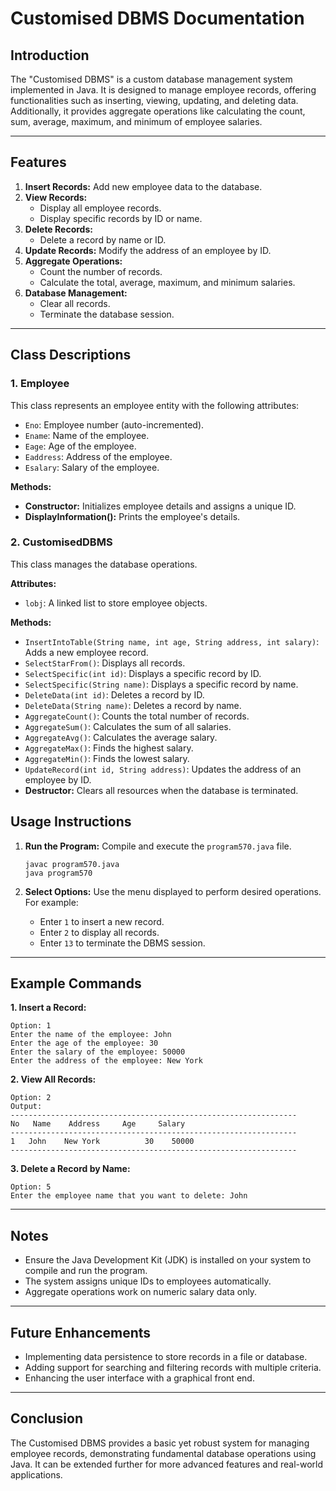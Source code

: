 # Customised DBMS Documentation

## Introduction
The "Customised DBMS" is a custom database management system implemented in Java. It is designed to manage employee records, offering functionalities such as inserting, viewing, updating, and deleting data. Additionally, it provides aggregate operations like calculating the count, sum, average, maximum, and minimum of employee salaries.

---

## Features
1. **Insert Records:** Add new employee data to the database.
2. **View Records:**
   - Display all employee records.
   - Display specific records by ID or name.
3. **Delete Records:**
   - Delete a record by name or ID.
4. **Update Records:** Modify the address of an employee by ID.
5. **Aggregate Operations:**
   - Count the number of records.
   - Calculate the total, average, maximum, and minimum salaries.
6. **Database Management:**
   - Clear all records.
   - Terminate the database session.

---

## Class Descriptions
### 1. **Employee**
This class represents an employee entity with the following attributes:
- `Eno`: Employee number (auto-incremented).
- `Ename`: Name of the employee.
- `Eage`: Age of the employee.
- `Eaddress`: Address of the employee.
- `Esalary`: Salary of the employee.

**Methods:**
- **Constructor:** Initializes employee details and assigns a unique ID.
- **DisplayInformation():** Prints the employee's details.

### 2. **CustomisedDBMS**
This class manages the database operations.

**Attributes:**
- `lobj`: A linked list to store employee objects.

**Methods:**
- `InsertIntoTable(String name, int age, String address, int salary)`: Adds a new employee record.
- `SelectStarFrom()`: Displays all records.
- `SelectSpecific(int id)`: Displays a specific record by ID.
- `SelectSpecific(String name)`: Displays a specific record by name.
- `DeleteData(int id)`: Deletes a record by ID.
- `DeleteData(String name)`: Deletes a record by name.
- `AggregateCount()`: Counts the total number of records.
- `AggregateSum()`: Calculates the sum of all salaries.
- `AggregateAvg()`: Calculates the average salary.
- `AggregateMax()`: Finds the highest salary.
- `AggregateMin()`: Finds the lowest salary.
- `UpdateRecord(int id, String address)`: Updates the address of an employee by ID.
- **Destructor:** Clears all resources when the database is terminated.

## Usage Instructions
1. **Run the Program:**
   Compile and execute the `program570.java` file.

   ```
   javac program570.java
   java program570
   ```

2. **Select Options:**
   Use the menu displayed to perform desired operations. For example:
   - Enter `1` to insert a new record.
   - Enter `2` to display all records.
   - Enter `13` to terminate the DBMS session.

---

## Example Commands
**1. Insert a Record:**
```
Option: 1
Enter the name of the employee: John
Enter the age of the employee: 30
Enter the salary of the employee: 50000
Enter the address of the employee: New York
```

**2. View All Records:**
```
Option: 2
Output:
----------------------------------------------------------------
No	 Name 	 Address 	 Age 	 Salary 
----------------------------------------------------------------
1	John	New York		  30	50000
----------------------------------------------------------------
```

**3. Delete a Record by Name:**
```
Option: 5
Enter the employee name that you want to delete: John
```

---

## Notes
- Ensure the Java Development Kit (JDK) is installed on your system to compile and run the program.
- The system assigns unique IDs to employees automatically.
- Aggregate operations work on numeric salary data only.

---

## Future Enhancements
- Implementing data persistence to store records in a file or database.
- Adding support for searching and filtering records with multiple criteria.
- Enhancing the user interface with a graphical front end.

---

## Conclusion
The Customised DBMS provides a basic yet robust system for managing employee records, demonstrating fundamental database operations using Java. It can be extended further for more advanced features and real-world applications.

